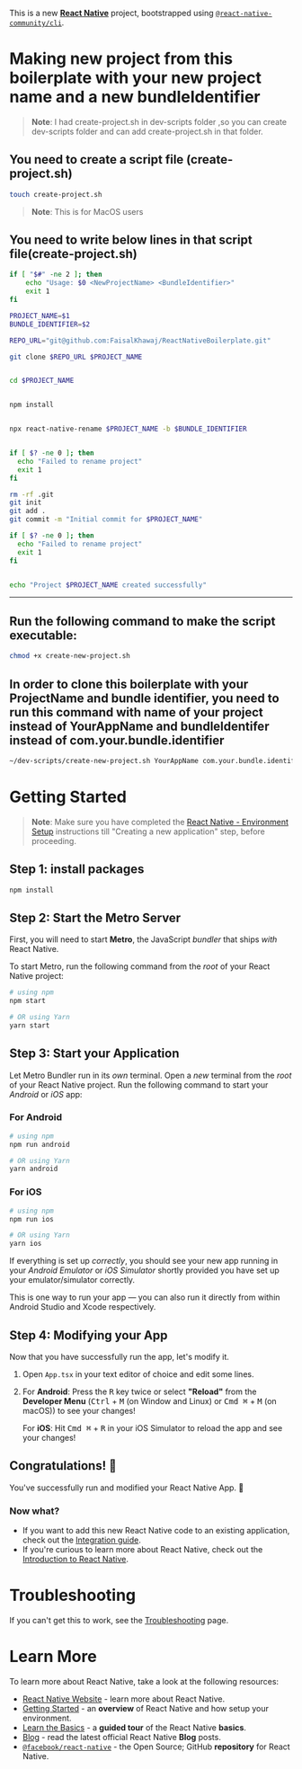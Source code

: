 This is a new [**React Native**](https://reactnative.dev) project, bootstrapped using [`@react-native-community/cli`](https://github.com/react-native-community/cli).

# Making new project from this boilerplate with your new project name and a new bundleIdentifier

>**Note**: I had create-project.sh in dev-scripts folder ,so you can create dev-scripts folder and can add create-project.sh in that folder.


## You need to create a script file (create-project.sh)
   ```bash
touch create-project.sh
```
>**Note**: This is for MacOS users
##  You need to write below lines in that script file(create-project.sh)

```bash
if [ "$#" -ne 2 ]; then
    echo "Usage: $0 <NewProjectName> <BundleIdentifier>"
    exit 1
fi

PROJECT_NAME=$1
BUNDLE_IDENTIFIER=$2

REPO_URL="git@github.com:FaisalKhawaj/ReactNativeBoilerplate.git"

git clone $REPO_URL $PROJECT_NAME


cd $PROJECT_NAME


npm install


npx react-native-rename $PROJECT_NAME -b $BUNDLE_IDENTIFIER


if [ $? -ne 0 ]; then
  echo "Failed to rename project"
  exit 1
fi

rm -rf .git
git init
git add .
git commit -m "Initial commit for $PROJECT_NAME"

if [ $? -ne 0 ]; then
  echo "Failed to rename project"
  exit 1
fi


echo "Project $PROJECT_NAME created successfully"

```
____________________________________

## Run the following command to make the script executable:

```bash
chmod +x create-new-project.sh
```


## In order to clone this boilerplate with your ProjectName and bundle identifier, you need to run this command with name of your project instead of YourAppName and bundleIdentifer instead of com.your.bundle.identifier

```bash
~/dev-scripts/create-new-project.sh YourAppName com.your.bundle.identifier
```

# Getting Started

>**Note**: Make sure you have completed the [React Native - Environment Setup](https://reactnative.dev/docs/environment-setup) instructions till "Creating a new application" step, before proceeding.

## Step 1: install packages 
```bash
npm install
```

## Step 2: Start the Metro Server

First, you will need to start **Metro**, the JavaScript _bundler_ that ships _with_ React Native.

To start Metro, run the following command from the _root_ of your React Native project:

```bash
# using npm
npm start

# OR using Yarn
yarn start
```

## Step 3: Start your Application

Let Metro Bundler run in its _own_ terminal. Open a _new_ terminal from the _root_ of your React Native project. Run the following command to start your _Android_ or _iOS_ app:

### For Android

```bash
# using npm
npm run android

# OR using Yarn
yarn android
```

### For iOS

```bash
# using npm
npm run ios

# OR using Yarn
yarn ios
```

If everything is set up _correctly_, you should see your new app running in your _Android Emulator_ or _iOS Simulator_ shortly provided you have set up your emulator/simulator correctly.

This is one way to run your app — you can also run it directly from within Android Studio and Xcode respectively.

## Step 4: Modifying your App

Now that you have successfully run the app, let's modify it.

1. Open `App.tsx` in your text editor of choice and edit some lines.
2. For **Android**: Press the <kbd>R</kbd> key twice or select **"Reload"** from the **Developer Menu** (<kbd>Ctrl</kbd> + <kbd>M</kbd> (on Window and Linux) or <kbd>Cmd ⌘</kbd> + <kbd>M</kbd> (on macOS)) to see your changes!

   For **iOS**: Hit <kbd>Cmd ⌘</kbd> + <kbd>R</kbd> in your iOS Simulator to reload the app and see your changes!

## Congratulations! :tada:

You've successfully run and modified your React Native App. :partying_face:

### Now what?

- If you want to add this new React Native code to an existing application, check out the [Integration guide](https://reactnative.dev/docs/integration-with-existing-apps).
- If you're curious to learn more about React Native, check out the [Introduction to React Native](https://reactnative.dev/docs/getting-started).

# Troubleshooting

If you can't get this to work, see the [Troubleshooting](https://reactnative.dev/docs/troubleshooting) page.

# Learn More

To learn more about React Native, take a look at the following resources:

- [React Native Website](https://reactnative.dev) - learn more about React Native.
- [Getting Started](https://reactnative.dev/docs/environment-setup) - an **overview** of React Native and how setup your environment.
- [Learn the Basics](https://reactnative.dev/docs/getting-started) - a **guided tour** of the React Native **basics**.
- [Blog](https://reactnative.dev/blog) - read the latest official React Native **Blog** posts.
- [`@facebook/react-native`](https://github.com/facebook/react-native) - the Open Source; GitHub **repository** for React Native.


